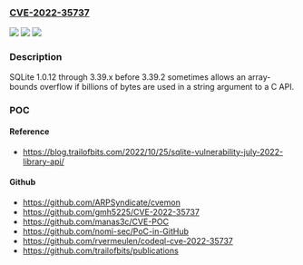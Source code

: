 ### [CVE-2022-35737](https://cve.mitre.org/cgi-bin/cvename.cgi?name=CVE-2022-35737)
![](https://img.shields.io/static/v1?label=Product&message=n%2Fa&color=blue)
![](https://img.shields.io/static/v1?label=Version&message=n%2Fa&color=blue)
![](https://img.shields.io/static/v1?label=Vulnerability&message=n%2Fa&color=brighgreen)

### Description

SQLite 1.0.12 through 3.39.x before 3.39.2 sometimes allows an array-bounds overflow if billions of bytes are used in a string argument to a C API.

### POC

#### Reference
- https://blog.trailofbits.com/2022/10/25/sqlite-vulnerability-july-2022-library-api/

#### Github
- https://github.com/ARPSyndicate/cvemon
- https://github.com/gmh5225/CVE-2022-35737
- https://github.com/manas3c/CVE-POC
- https://github.com/nomi-sec/PoC-in-GitHub
- https://github.com/rvermeulen/codeql-cve-2022-35737
- https://github.com/trailofbits/publications

